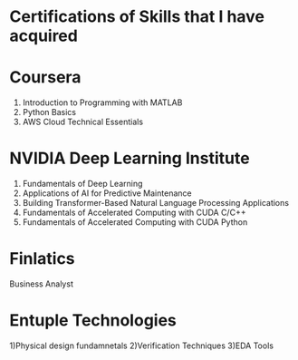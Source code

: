 # Certifications of Skills that I have acquired

# Coursera
1) Introduction to Programming with MATLAB
2) Python Basics
3) AWS Cloud Technical Essentials

# NVIDIA Deep Learning Institute
1) Fundamentals of Deep Learning
2) Applications of AI for Predictive Maintenance
3) Building Transformer-Based Natural Language Processing Applications
4) Fundamentals of Accelerated Computing with CUDA C/C++
5) Fundamentals of Accelerated Computing with CUDA Python

# Finlatics
Business Analyst

# Entuple Technologies
1)Physical design fundamnetals
2)Verification Techniques
3)EDA Tools
